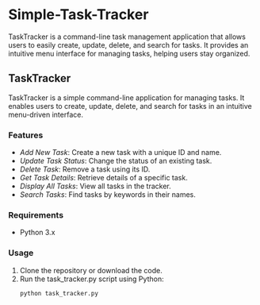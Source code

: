 # Simple-Task-Tracker

TaskTracker is a command-line task management application that allows users to easily create, update, delete, and search for tasks. It provides an intuitive menu interface for managing tasks, helping users stay organized.

## TaskTracker

TaskTracker is a simple command-line application for managing tasks. It enables users to create, update, delete, and search for tasks in an intuitive menu-driven interface.

### Features

- *Add New Task*: Create a new task with a unique ID and name.
- *Update Task Status*: Change the status of an existing task.
- *Delete Task*: Remove a task using its ID.
- *Get Task Details*: Retrieve details of a specific task.
- *Display All Tasks*: View all tasks in the tracker.
- *Search Tasks*: Find tasks by keywords in their names.

### Requirements

- Python 3.x

### Usage

1. Clone the repository or download the code.
2. Run the task_tracker.py script using Python:
   ```bash
   python task_tracker.py
